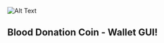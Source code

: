 ![Alt Text](https://raw.githubusercontent.com/blooddonationcoin/blooddonationcoin/master/blooddonationcoin/img/blooddonationcoin.png)


## Blood Donation Coin - Wallet GUI!

###
